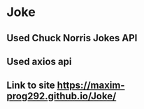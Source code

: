 # Joke
## Used Chuck Norris Jokes API
## Used axios api
## Link to site https://maxim-prog292.github.io/Joke/
